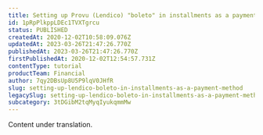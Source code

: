 ```yaml
---
title: Setting up Provu (Lendico) "boleto" in installments as a payment method (Brazilian off-line payment method)
id: 1pRpPlkppLDEc1TVXTgrcu
status: PUBLISHED
createdAt: 2020-12-02T10:58:09.076Z
updatedAt: 2023-03-26T21:47:26.770Z
publishedAt: 2023-03-26T21:47:26.770Z
firstPublishedAt: 2020-12-02T12:54:57.731Z
contentType: tutorial
productTeam: Financial
author: 7qy2DBsUp8U5P9lqV0JHfR
slug: setting-up-lendico-boleto-in-installments-as-a-payment-method
legacySlug: setting-up-lendico-boleto-in-installments-as-a-payment-method
subcategory: 3tDGibM2tqMyqIyukqmmMw
---
```


<div class="alert alert-warning" role="alert">Content under translation.</div>
